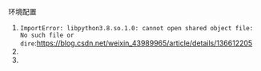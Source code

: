 环境配置

1. `ImportError: libpython3.8.so.1.0: cannot open shared object file: No such file or dire`:https://blog.csdn.net/weixin_43989965/article/details/136612205
2.  
3. 